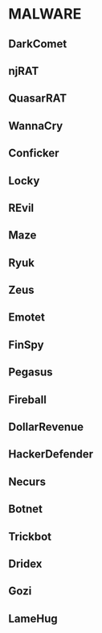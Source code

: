 # MALWARE

## DarkComet

## njRAT

## QuasarRAT

## WannaCry

## Conficker

## Locky

## REvil

## Maze

## Ryuk

## Zeus

## Emotet

## FinSpy

## Pegasus

## Fireball

## DollarRevenue

## HackerDefender

## Necurs

## Botnet

## Trickbot

## Dridex

## Gozi

## LameHug